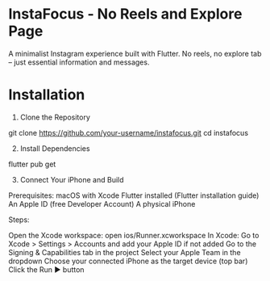 # InstaFocus - No Reels and Explore Page

A minimalist Instagram experience built with Flutter. No reels, no explore tab – just essential information and messages.

# Installation

1. Clone the Repository

git clone https://github.com/your-username/instafocus.git
cd instafocus

2. Install Dependencies

flutter pub get

3. Connect Your iPhone and Build

Prerequisites:
macOS with Xcode
Flutter installed (Flutter installation guide)
An Apple ID (free Developer Account)
A physical iPhone

Steps:

Open the Xcode workspace:
open ios/Runner.xcworkspace
In Xcode:
Go to Xcode > Settings > Accounts and add your Apple ID if not added
Go to the Signing & Capabilities tab in the project
Select your Apple Team in the dropdown
Choose your connected iPhone as the target device (top bar)
Click the Run ▶️ button
